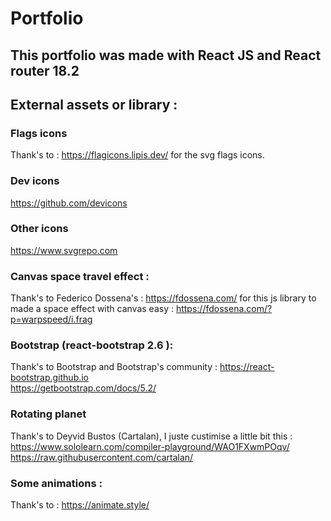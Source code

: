 # Portfolio

## This portfolio was made with React JS and React router 18.2
  
## External assets or library :

### Flags icons
Thank's to :
https://flagicons.lipis.dev/
for the svg flags icons.

### Dev icons
https://github.com/devicons

### Other icons
https://www.svgrepo.com

### Canvas space travel effect :
Thank's to Federico Dossena's :
https://fdossena.com/
for this js library to made a space effect with canvas easy :
https://fdossena.com/?p=warpspeed/i.frag
  
### Bootstrap (react-bootstrap 2.6 ):
Thank's to Bootstrap and Bootstrap's community :
https://react-bootstrap.github.io  
https://getbootstrap.com/docs/5.2/  

### Rotating planet
Thank's to Deyvid Bustos (Cartalan), I juste custimise a little bit this :  
https://www.sololearn.com/compiler-playground/WAO1FXwmPOqv/  
https://raw.githubusercontent.com/cartalan/
  
### Some animations :
Thank's to :
https://animate.style/